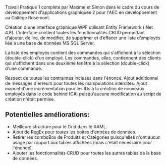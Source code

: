 Travail Pratique 1 complété par Maxime et Simon dans le cadre du cours de développement d'applications graphiques 2 pour l'AEC en développement au Collège Rosemont.

Création d'une interface graphique WPF utilisant Entity Framework (.Net 4.8). L’interface contient toutes les fonctionnalités CRUD permettant d’ajouter, de lire, de modifier, de supprimer et d’effacer une liste d’employés liée à une base de données MS SQL Server.

La liste des employés contient des commandes qui s'affichent à la sélection (double-click) d'un employé. Les commandes, elles, contiennent des clients qui s'affichent dans une deuxième fenêtre à la sélection (double-click) d'une commande.

Respect de toutes les contraintes incluses dans l'énoncé. Ajout additionnel de messages d'erreurs pour toutes les manipulations interdites. Ajout manuel d'une incrémentation pour les IDs à la création de nouveaux employés dans le code behind (C#) puisqu'aucune modification au script de création n'était permise.

Potentielles améliorations:
---------------------------

- Meilleure structure pour le Grid dans le XAML.
- Ajout de RegEx pour toutes les boîtes d'entrées de données.
- Retirer les comboBox de Produits et Catégories puisqu'elles n'ont aucun usage par rapport aux tables affichées (mais c'était nécessaire pour l'énoncé).
- Ajouter les fonctionnalités CRUD pour toutes les autres tables de la base de données.
